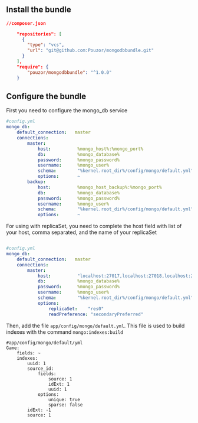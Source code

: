 Install the bundle
------------------

```json
//composer.json

    "repositories": [
      {
        "type": "vcs",
        "url": "git@github.com:Pouzor/mongodbbundle.git"
      }
    ],
    "require": {
        "pouzor/mongodbbundle": "^1.0.0"
    }

```

Configure the bundle
--------------------

First you need to configure the mongo_db service
```yaml
#config.yml
mongo_db:
    default_connection:   master
    connections:
        master:
            host:          %mongo_host%:%mongo_port%
            db:            %mongo_database%
            password:      %mongo_password%
            username:      %mongo_user%
            schema:        "%kernel.root_dir%/config/mongo/default.yml"
            options:       ~
        backup:
            host:          %mongo_host_backup%:%mongo_port%
            db:            %mongo_database%
            password:      %mongo_password%
            username:      %mongo_user%
            schema:        "%kernel.root_dir%/config/mongo/default.yml"
            options:       ~

```

For using with replicaSet, you need to complete the host field with list of your host, comma separated, and the name of your replicaSet

```yaml

#config.yml
mongo_db:
    default_connection:   master
    connections:
        master:
            host:          "localhost:27017,localhost:27018,localhost:27019"
            db:            %mongo_database%
            password:      %mongo_password%
            username:      %mongo_user%
            schema:        "%kernel.root_dir%/config/mongo/default.yml"
            options:
                replicaSet:    "res0"
                readPreference: "secondaryPreferred"                

```

Then, add the file ```app/config/mongo/default.yml```. This file is used to build indexes with the command ```mongo:indexes:build```


```
#app/config/mongo/default/yml
Game:
    fields: ~
    indexes:
        uuid: 1
        source_id:
            fields:
                source: 1
                idExt: 1
                uuid: 1
            options:
                unique: true
                sparse: false
        idExt: -1
        source: 1
```

